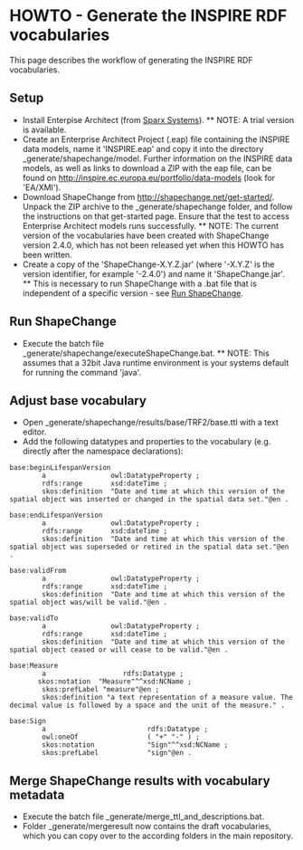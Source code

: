 # HOWTO - Generate the INSPIRE RDF vocabularies

This page describes the workflow of generating the INSPIRE RDF vocabularies.

## Setup

* Install Enterpise Architect (from [Sparx Systems](http://www.sparxsystems.com/)).
** NOTE: A trial version is available.
* Create an Enterprise Architect Project (.eap) file containing the INSPIRE data models, name it 'INSPIRE.eap' and copy it into the directory \_generate/shapechange/model. Further information on the INSPIRE data models, as well as links to download a ZIP with the eap file, can be found on http://inspire.ec.europa.eu/portfolio/data-models (look for 'EA/XMI').
* Download ShapeChange from http://shapechange.net/get-started/. Unpack the ZIP archive to the \_generate/shapechange folder, and follow the instructions on that get-started page. Ensure that the test to access Enterprise Architect models runs successfully.
** NOTE: The current version of the vocabularies have been created with ShapeChange version 2.4.0, which has not been released yet when this HOWTO has been written.
* Create a copy of the 'ShapeChange-X.Y.Z.jar' (where '-X.Y.Z' is the version identifier, for example '-2.4.0') and name it 'ShapeChange.jar'.
** This is necessary to run ShapeChange with a .bat file that is independent of a specific version - see [Run ShapeChange](#Run-ShapeChange).

## Run ShapeChange

* Execute the batch file \_generate/shapechange/executeShapeChange.bat.
** NOTE: This assumes that a 32bit Java runtime environment is your systems default for running the command 'java'.

## Adjust base vocabulary

* Open \_generate/shapechange/results/base/TRF2/base.ttl with a text editor.
* Add the following datatypes and properties to the vocabulary (e.g. directly after the namespace declarations):

```
base:beginLifespanVersion
        a                owl:DatatypeProperty ;
        rdfs:range       xsd:dateTime ;
        skos:definition  "Date and time at which this version of the spatial object was inserted or changed in the spatial data set."@en .

base:endLifespanVersion
        a                owl:DatatypeProperty ;
        rdfs:range       xsd:dateTime ;
        skos:definition  "Date and time at which this version of the spatial object was superseded or retired in the spatial data set."@en .

base:validFrom
        a                owl:DatatypeProperty ;
        rdfs:range       xsd:dateTime ;
        skos:definition  "Date and time at which this version of the spatial object was/will be valid."@en .

base:validTo
        a                owl:DatatypeProperty ;
        rdfs:range       xsd:dateTime ;
        skos:definition  "Date and time at which this version of the spatial object ceased or will cease to be valid."@en .

base:Measure
      	a 					rdfs:Datatype ;
       skos:notation  "Measure"^^xsd:NCName ;
      	skos:prefLabel "measure"@en ;
      	skos:definition "a text representation of a measure value. The decimal value is followed by a space and the unit of the measure." .

base:Sign
        a                         rdfs:Datatype ;
        owl:oneOf                 ( "+" "-" ) ;
        skos:notation             "Sign"^^xsd:NCName ;
        skos:prefLabel            "sign"@en .
```

## Merge ShapeChange results with vocabulary metadata

* Execute the batch file \_generate/merge_ttl_and_descriptions.bat.
* Folder \_generate/mergeresult now contains the draft vocabularies, which you can copy over to the according folders in the main repository.
